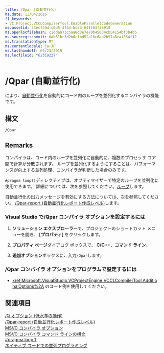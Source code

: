 ```yaml
---
title: /Qpar (自動並行化)
ms.date: 11/04/2016
f1_keywords:
- VC.Project.VCCLCompilerTool.EnableParallelCodeGeneration
ms.assetid: 33ecf49d-c0d5-4f34-bce3-84ff03f38918
ms.openlocfilehash: c1ddea73c5aa8d3e7e70b45834cb04154bf3b4bb
ms.sourcegitcommit: 0ab61bc3d2b6cfbd52a16c6ab2b97a8ea1864f12
ms.translationtype: MT
ms.contentlocale: ja-JP
ms.lasthandoff: 04/23/2019
ms.locfileid: "62319227"
---
```

# <a name="qpar-auto-parallelizer"></a>/Qpar (自動並行化)

により、[自動並行化](../../parallel/auto-parallelization-and-auto-vectorization.md)を自動的にコード内のループを並列化するコンパイラの機能です。

## <a name="syntax"></a>構文

```
/Qpar
```

## <a name="remarks"></a>Remarks

コンパイラは、コード内のループを並列化に自動的に、複数のプロセッサ コア間で計算が分散されます。 ループを並列化するようにすることは、パフォーマンスが向上する並列処理、コンパイラが判断した場合のみです。

`#pragma loop()`ディレクティブは、オプティマイザーで特定のループを並列化に使用できます。 詳細については、次を参照してください。[ループ](../../preprocessor/loop.md)します。

自動並行化の出力メッセージを有効にする方法については、次を参照してください。 [/Qpar-report (自動並行化レポート作成レベル)](qpar-report-auto-parallelizer-reporting-level.md)します。

### <a name="to-set-the-qpar-compiler-option-in-visual-studio"></a>Visual Studio で/Qpar コンパイラ オプションを設定するには

1. **ソリューション エクスプローラー**で、プロジェクトのショートカット メニューを開き、 **[プロパティ]** をクリックします。

1. **プロパティ ページ**ダイアログ ボックスで、 **C/C++**、**コマンド ライン**。

1. **追加オプション**ボックスに、入力`/Qpar`します。

### <a name="to-set-the-qpar-compiler-option-programmatically"></a>/Qpar コンパイラ オプションをプログラムで設定するには

- <xref:Microsoft.VisualStudio.VCProjectEngine.VCCLCompilerTool.AdditionalOptions%2A> のコード例を使用してください。

## <a name="see-also"></a>関連項目

[/Q オプション (低水準の操作)](q-options-low-level-operations.md)<br/>
[/Qpar-report (自動並行化レポート作成レベル)](qpar-report-auto-parallelizer-reporting-level.md)<br/>
[MSVC コンパイラ オプション](compiler-options.md)<br/>
[MSVC コンパイラ コマンド ラインの構文](compiler-command-line-syntax.md)<br/>
[#pragma loop()](../../preprocessor/loop.md)<br/>
[ネイティブ コードでの並列プログラミング](https://blogs.msdn.microsoft.com/nativeconcurrency/2012/04/12/auto-vectorizer-in-visual-studio-2012-overview/)
